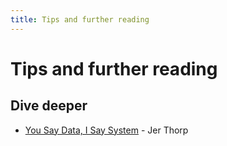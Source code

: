 ```yaml
---
title: Tips and further reading
---
```


# Tips and further reading

## Dive deeper

* [You Say Data, I Say System](https://blprnt.medium.com/you-say-data-i-say-system-54e84aa7a421) - Jer Thorp